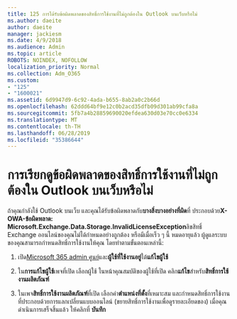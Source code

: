 ```yaml
---
title: 125 การได้รับข้อผิดพลาดของสิทธิ์การใช้งานที่ไม่ถูกต้องใน Outlook บนเว็บหรือไม่
ms.author: daeite
author: daeite
manager: jackiesm
ms.date: 4/9/2018
ms.audience: Admin
ms.topic: article
ROBOTS: NOINDEX, NOFOLLOW
localization_priority: Normal
ms.collection: Adm_O365
ms.custom:
- "125"
- "1600021"
ms.assetid: 6d9947d9-6c92-4ada-b655-8ab2a0c2b66d
ms.openlocfilehash: 62ddd64bf9e12c0b2acd35dfb09d301ab99cfa8a
ms.sourcegitcommit: 5fb7a4b28859690020efdea630d03e70cc0e6334
ms.translationtype: MT
ms.contentlocale: th-TH
ms.lasthandoff: 06/28/2019
ms.locfileid: "35386644"
---
```

# <a name="getting-an-invalid-license-error-in-outlook-on-the-web"></a>การเรียกดูข้อผิดพลาดของสิทธิ์การใช้งานที่ไม่ถูกต้องใน Outlook บนเว็บหรือไม่

ถ้าคุณกำลังใช้ Outlook บนเว็บ และคุณได้รับข้อผิดพลาดกับ**บางสิ่งบางอย่างที่ผิด**ที่ ประกอบด้วย**X-OWA-ข้อผิดพลาด: Microsoft.Exchange.Data.Storage.InvalidLicenseException**ลิขสิทธิ์ Exchange ออนไลน์ของคุณไม่ได้กำหนดอย่างถูกต้อง หรือมีเมื่อเร็ว ๆ นี้ หมดอายุแล้ว ผู้ดูแลระบบของคุณสามารถกำหนดสิทธิ์การใช้งานให้คุณ โดยทำตามขั้นตอนเหล่านี้:
  
1. เปิด[Microsoft 365 admin ศูนย์](https://portal.office.com/adminportal/home#/homepage)และ**ผู้ใช้ที่ใช้งานอยู่**ใต้**แก้ไขผู้ใช้**

2. ใน**การแก้ไขผู้ใช้**เพจที่เปิด เลือกผู้ใช้ ในหน้าคุณสมบัติของผู้ใช้ที่เปิด คลิก**แก้ไข**สำหรับ**สิทธิ์การใช้งานผลิตภัณฑ์**

3. ในเพจ**สิทธิ์การใช้งานผลิตภัณฑ์**ที่เปิด เลือกค่า**ตำแหน่งที่ตั้ง**ที่เหมาะสม และกำหนดสิทธิ์การใช้งานที่ประกอบด้วยการแลกเปลี่ยนแบบออนไลน์ (ขยายสิทธิ์การใช้งานเพื่อดูรายละเอียดของ) เมื่อคุณดำเนินการเสร็จสิ้นแล้ว ให้คลิกที่ **บันทึก**

